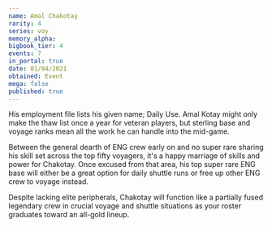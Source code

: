 ```yaml
---
name: Amal Chakotay
rarity: 4
series: voy
memory_alpha:
bigbook_tier: 4
events: 7
in_portal: true
date: 01/04/2021
obtained: Event
mega: false
published: true
---
```


His employment file lists his given name; Daily Use. Amal Kotay might only make the thaw list once a year for veteran players, but sterling base and voyage ranks mean all the work he can handle into the mid-game.

Between the general dearth of ENG crew early on and no super rare sharing his skill set across the top fifty voyagers, it's a happy marriage of skills and power for Chakotay. Once excused from that area, his top super rare ENG base will either be a great option for daily shuttle runs or free up other ENG crew to voyage instead.

Despite lacking elite peripherals, Chakotay will function like a partially fused legendary crew in crucial voyage and shuttle situations as your roster graduates toward an all-gold lineup.

